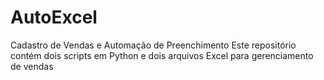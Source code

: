 # AutoExcel
Cadastro de Vendas e Automação de Preenchimento Este repositório contém dois scripts em Python e dois arquivos Excel para gerenciamento de vendas
